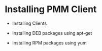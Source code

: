 # Installing PMM Client


* Installing Clients


* Installing DEB packages using apt-get


* Installing RPM packages using yum
